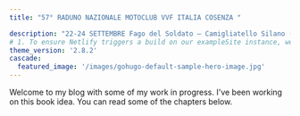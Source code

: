 ```yaml
---
title: "57° RADUNO NAZIONALE MOTOCLUB VVF ITALIA COSENZA "

description: "22-24 SETTEMBRE Fago del Soldato – Camigliatello Silano (CS)"
# 1. To ensure Netlify triggers a build on our exampleSite instance, we need to change a file in the exampleSite directory.
theme_version: '2.8.2'
cascade:
  featured_image: '/images/gohugo-default-sample-hero-image.jpg'
---
```

Welcome to my blog with some of my work in progress. I've been working on this book idea. You can read some of the chapters below.
